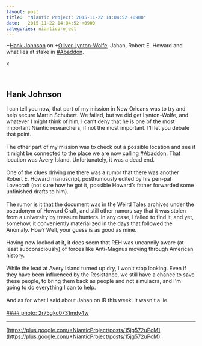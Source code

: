 ```yaml
---
layout: post
title:  "Niantic Project: 2015-11-22 14:04:52 +0900"
date:   2015-11-22 14:04:52 +0900
categories: nianticproject
---
```

+[Hank Johnson](https://plus.google.com/117792105926525258257 "") on +[Oliver Lynton-Wolfe](https://plus.google.com/108200572857719809031 ""), Jahan, Robert E. Howard and what lies at stake in [#Abaddon](https://plus.google.com/s/%23Abaddon "").

x<div class="shared"><br /><h2>Hank Johnson</h2>I can tell you now, that part of my mission in New Orleans was to try and help secure Martin Schubert. We failed, but we did get Lynton-Wolfe, and whatever I might think of him, I can’t deny that he is one of the most important Niantic researchers, if not the most important. I’ll let you debate that point.<br /><br />The other part of my mission was to check out a possible location and see if it might be connected to the place we are now calling <a rel="nofollow" class="ot-hashtag" href="https://plus.google.com/s/%23Abaddon">#Abaddon</a>. That location was Avery Island. Unfortunately, it was a dead end. <br /><br />One of the clues driving me there was a rumor that there was another Robert E. Howard manuscript, posthumously edited by his pen-pal Lovecraft (not sure how he got it, possible Howard’s father forwarded some unfinished drafts to him).<br /><br />The rumor is it that the document was in the Weird Tales archives under the pseudonym of Howard Craft, and still other rumors say that it was stolen from a university by treasure hunters. In any case, I failed to find it, and yet, somehow, it conveniently materialized in the days that followed the Anomaly. How? Well, your guess is as good as mine.<br /><br />Having now looked at it, it does seem that REH was uncannily aware (at least subconsciously) of forces like Anti-Magnus moving through American history.<br /><br />While the lead at Avery Island turned up dry, I won't stop looking. Even if they have been influenced by the Resistance, we still have a chance to save these people, to bring them back as people and not simulacra, and I'm going to do everything I can to help.<br /><br />And as for what I said about Jahan on IR this week. It wasn't a lie. <br /><br /></div>
[#### photo: 2r75gkc0731mdy4w](https://lh6.googleusercontent.com/-1UtATGvIpXo/VlFLr63jKeI/AAAAAAAADUk/wcIiaG7AjCA/Martin.jpg "")
- - -
[https://plus.google.com/+NianticProject/posts/15jg572uPcM](https://plus.google.com/+NianticProject/posts/15jg572uPcM)
